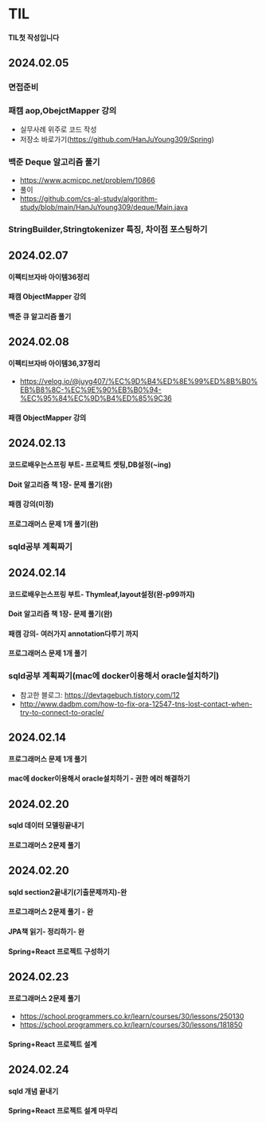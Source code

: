 # TIL

#### TIL첫 작성입니다

## 2024.02.05
### 면접준비
### 패캠 aop,ObejctMapper 강의
- 실무사례 위주로 코드 작성
- 저장소 바로가기(https://github.com/HanJuYoung309/Spring)
###  백준 Deque 알고리즘 풀기
- https://www.acmicpc.net/problem/10866
- 풀이
- https://github.com/cs-al-study/algorithm-study/blob/main/HanJuYoung309/deque/Main.java
###  StringBuilder,Stringtokenizer 특징, 차이점 포스팅하기

## 2024.02.07
#### 이펙티브자바 아이템36정리
#### 패캠 ObjectMapper 강의
#### 백준 큐 알고리즘 풀기


## 2024.02.08
#### 이펙티브자바 아이템36,37정리
- https://velog.io/@juyg407/%EC%9D%B4%ED%8E%99%ED%8B%B0%EB%B8%8C-%EC%9E%90%EB%B0%94-%EC%95%84%EC%9D%B4%ED%85%9C36
#### 패캠 ObjectMapper 강의

## 2024.02.13
#### 코드로배우는스프링 부트- 프로젝트 셋팅,DB설정(~ing)
#### Doit 알고리즘 책 1장- 문제 풀기(완)
#### 패캠 강의(미정)
#### 프로그래머스 문제 1개 풀기(완)
### sqld공부 계획짜기

## 2024.02.14
#### 코드로배우는스프링 부트- Thymleaf,layout설정(완-p99까지)
#### Doit 알고리즘 책 1장- 문제 풀기(완)
#### 패캠 강의- 여러가지 annotation다루기 까지
#### 프로그래머스 문제 1개 풀기
### sqld공부 계획짜기(mac에 docker이용해서 oracle설치하기)
- 참고한 블로그: https://devtagebuch.tistory.com/12
- http://www.dadbm.com/how-to-fix-ora-12547-tns-lost-contact-when-try-to-connect-to-oracle/

## 2024.02.14
#### 프로그래머스 문제 1개 풀기
#### mac에 docker이용해서 oracle설치하기 - 권한 에러 해결하기

## 2024.02.20
#### sqld 데이터 모델링끝내기
#### 프로그래머스 2문제 풀기

## 2024.02.20
#### sqld section2끝내기(기출문제까지)-완
#### 프로그래머스 2문제 풀기 - 완
#### JPA책 읽기- 정리하기- 완
#### Spring+React 프로젝트 구성하기

## 2024.02.23
#### 프로그래머스 2문제 풀기 
- https://school.programmers.co.kr/learn/courses/30/lessons/250130
- https://school.programmers.co.kr/learn/courses/30/lessons/181850
#### Spring+React 프로젝트 설계

## 2024.02.24
#### sqld 개념 끝내기
#### Spring+React 프로젝트 설계 마무리
